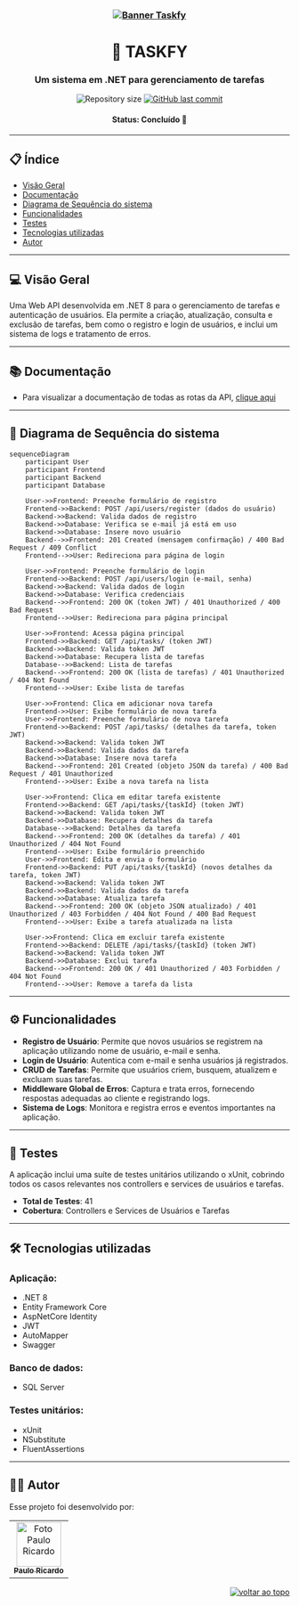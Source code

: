 <h3 align="center">
    <a href="https://taskfy.apidocumentation.com/"><img alt="Banner Taskfy" title="taskfy" src="https://firebasestorage.googleapis.com/v0/b/uploads-58ebc.appspot.com/o/TaskfyLogo.png?alt=media&token=c3ef71c9-4a7d-493e-bc2c-1589a45d02be" /></a>
</h3>

<h1 align="center">📝 TASKFY</h1>

<h3 align="center">Um sistema em .NET para gerenciamento de tarefas</h3>

<div align="center">
  <img alt="Repository size" src="https://img.shields.io/github/repo-size/Paulo-Ricard0/TaskfyAPI?color=618f61">
  
  <a href="https://github.com/Paulo-Ricard0/TaskfyAPI/commits/main">
    <img alt="GitHub last commit" src="https://img.shields.io/github/last-commit/Paulo-Ricard0/TaskfyAPI?color=618f61">
  </a>
</div>

<h4 align="center">
   Status: Concluído 🚀
</h4>

---

## 📋 Índice
- [Visão Geral](#-visão-geral)
- [Documentação](#-documentação)
- [Diagrama de Sequência do sistema](#-diagrama-de-sequência-do-sistema)
- [Funcionalidades](#%EF%B8%8F-funcionalidades)
- [Testes](#-testes)
- [Tecnologias utilizadas](#%EF%B8%8F-tecnologias-utilizadas)
- [Autor](#-autor)

---

## 💻 Visão Geral

Uma Web API desenvolvida em .NET 8 para o gerenciamento de tarefas e autenticação de usuários. Ela permite a criação, atualização, consulta e exclusão de tarefas, bem como o registro e login de usuários, e inclui um sistema de logs e tratamento de erros.

---

## 📚 Documentação
- Para visualizar a documentação de todas as rotas da API, [clique aqui](https://taskfy.apidocumentation.com/)

---

## 🧩 Diagrama de Sequência do sistema

```mermaid
sequenceDiagram
    participant User
    participant Frontend
    participant Backend
    participant Database

    User->>Frontend: Preenche formulário de registro
    Frontend->>Backend: POST /api/users/register (dados do usuário)
    Backend->>Backend: Valida dados de registro
    Backend->>Database: Verifica se e-mail já está em uso
    Backend->>Database: Insere novo usuário
    Backend-->>Frontend: 201 Created (mensagem confirmação) / 400 Bad Request / 409 Conflict
    Frontend-->>User: Redireciona para página de login

    User->>Frontend: Preenche formulário de login
    Frontend->>Backend: POST /api/users/login (e-mail, senha)
    Backend->>Backend: Valida dados de login
    Backend->>Database: Verifica credenciais
    Backend-->>Frontend: 200 OK (token JWT) / 401 Unauthorized / 400 Bad Request
    Frontend-->>User: Redireciona para página principal

    User->>Frontend: Acessa página principal
    Frontend->>Backend: GET /api/tasks/ (token JWT)
    Backend->>Backend: Valida token JWT
    Backend->>Database: Recupera lista de tarefas
    Database-->>Backend: Lista de tarefas
    Backend-->>Frontend: 200 OK (lista de tarefas) / 401 Unauthorized / 404 Not Found
    Frontend-->>User: Exibe lista de tarefas

    User->>Frontend: Clica em adicionar nova tarefa
    Frontend->>User: Exibe formulário de nova tarefa
    User->>Frontend: Preenche formulário de nova tarefa
    Frontend->>Backend: POST /api/tasks/ (detalhes da tarefa, token JWT)
    Backend->>Backend: Valida token JWT
    Backend->>Backend: Valida dados da tarefa
    Backend->>Database: Insere nova tarefa
    Backend-->>Frontend: 201 Created (objeto JSON da tarefa) / 400 Bad Request / 401 Unauthorized
    Frontend-->>User: Exibe a nova tarefa na lista

    User->>Frontend: Clica em editar tarefa existente
    Frontend->>Backend: GET /api/tasks/{taskId} (token JWT)
    Backend->>Backend: Valida token JWT
    Backend->>Database: Recupera detalhes da tarefa
    Database-->>Backend: Detalhes da tarefa
    Backend-->>Frontend: 200 OK (detalhes da tarefa) / 401 Unauthorized / 404 Not Found
    Frontend-->>User: Exibe formulário preenchido
    User->>Frontend: Edita e envia o formulário
    Frontend->>Backend: PUT /api/tasks/{taskId} (novos detalhes da tarefa, token JWT)
    Backend->>Backend: Valida token JWT
    Backend->>Backend: Valida dados da tarefa
    Backend->>Database: Atualiza tarefa
    Backend-->>Frontend: 200 OK (objeto JSON atualizado) / 401 Unauthorized / 403 Forbidden / 404 Not Found / 400 Bad Request
    Frontend-->>User: Exibe a tarefa atualizada na lista

    User->>Frontend: Clica em excluir tarefa existente
    Frontend->>Backend: DELETE /api/tasks/{taskId} (token JWT)
    Backend->>Backend: Valida token JWT
    Backend->>Database: Exclui tarefa
    Backend-->>Frontend: 200 OK / 401 Unauthorized / 403 Forbidden / 404 Not Found
    Frontend-->>User: Remove a tarefa da lista
```

---

## ⚙️ Funcionalidades

- **Registro de Usuário**: Permite que novos usuários se registrem na aplicação utilizando nome de usuário, e-mail e senha.
- **Login de Usuário**: Autentica com e-mail e senha usuários já registrados.
- **CRUD de Tarefas**: Permite que usuários criem, busquem, atualizem e excluam suas tarefas.
- **Middleware Global de Erros**: Captura e trata erros, fornecendo respostas adequadas ao cliente e registrando logs.
- **Sistema de Logs**: Monitora e registra erros e eventos importantes na aplicação.

---

## 🧪 Testes
A aplicação inclui uma suíte de testes unitários utilizando o xUnit, cobrindo todos os casos relevantes nos controllers e services de usuários e tarefas.
- **Total de Testes**: 41
- **Cobertura**: Controllers e Services de Usuários e Tarefas

---

## 🛠️ Tecnologias utilizadas

### Aplicação:
- .NET 8
- Entity Framework Core
- AspNetCore Identity
- JWT
- AutoMapper
- Swagger

### Banco de dados:
- SQL Server

### Testes unitários:
- xUnit
- NSubstitute
- FluentAssertions

---

## 🧑‍💻 Autor

Esse projeto foi desenvolvido por:

<table>
  <tr>
    <td align="center"><a href="https://www.linkedin.com/in/paulo-ricardo-magalh%C3%A3es/"><img src="https://firebasestorage.googleapis.com/v0/b/quiz-baleias.appspot.com/o/ultima2.jpg?alt=media&token=68c74a20-9738-4d63-9aaf-b02608678c93" width="80px" alt="Foto Paulo Ricardo"/><br /><sub><b>Paulo Ricardo</b></sub></a><br /></td>
  </tr>
</table>

<p align="right"><a href="#top"><img src="https://img.shields.io/static/v1?label&message=voltar+ao+topo&color=618f61&style=flat&logo" alt="voltar ao topo" /></a></p>
